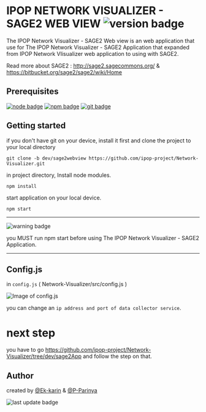 # **IPOP NETWORK VISUALIZER - SAGE2 WEB VIEW** ![version badge](https://img.shields.io/badge/version-0.1.0-grey.svg)
The IPOP Network Visualizer - SAGE2 Web view is an web application that use for The IPOP Network Visualizer - SAGE2 Application that expanded from IPOP Network VIisualizer web application to using with SAGE2.

Read more about SAGE2 : http://sage2.sagecommons.org/ & https://bitbucket.org/sage2/sage2/wiki/Home
 
## **Prerequisites**

[![node badge](https://img.shields.io/badge/node.js-v12.16.3-green.svg)](https://nodejs.org/dist/v12.16.3/)
[![npm badge](https://img.shields.io/badge/npm-6.14.4-green.svg)](https://nodejs.org/dist/v12.16.3/)
[![git badge](https://img.shields.io/badge/git-latest-orange.svg)](https://git-scm.com/downloads)

## **Getting started**

if you don't have git on your device, install it first and clone the project to your local directory
```
git clone -b dev/sage2webview https://github.com/ipop-project/Network-Visualizer.git
```

in project directory, Install node modules.
```
npm install 
```
start application on your local device.
```
npm start
```

---
![warning badge](https://img.shields.io/badge/WARNING-ALERT-red.svg)

you MUST run npm start before using The IPOP Network Visualizer - SAGE2 Application.

---

## **Config.js**
in `config.js` ( Network-Visualizer/src/config.js )

![Image of config.js](https://imgur.com/kUmW7sA.png)

you can change an `ip address and port of data collector service`.

# **next step** 
you have to go https://github.com/ipop-project/Network-Visualizer/tree/dev/sage2App and follow the step on that.

## **Author**
 created by [@Ek-karin](https://github.com/Ek-karin) & [@P-Parinya](https://github.com/P-Parinya)

![last update badge](https://img.shields.io/badge/updated-07.Jul.2020-blue.svg)